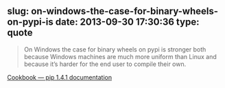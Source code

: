 slug: on-windows-the-case-for-binary-wheels-on-pypi-is
date: 2013-09-30 17:30:36
type: quote
---

> On Windows the case for binary wheels on pypi is stronger both because Windows machines are much more uniform than Linux and because it’s harder for the end user to compile their own.

[Cookbook — pip 1.4.1 documentation](http://www.pip-installer.org/en/latest/cookbook.html#building-and-installing-wheels)
